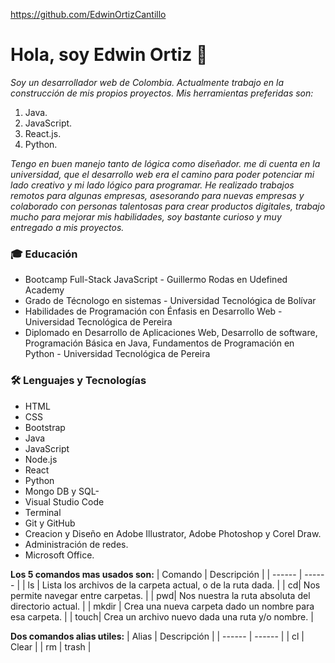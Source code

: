 https://github.com/EdwinOrtizCantillo

# Hola, soy Edwin Ortiz 👋

*Soy un desarrollador web de Colombia. Actualmente trabajo en la construcción de mis propios proyectos. Mis herramientas preferidas son:*
1. Java.
2. JavaScript.
3.  React.js.
4. Python.
 
*Tengo en buen manejo tanto de lógica como diseñador. me di cuenta en la universidad, que el desarrollo web era el camino para poder potenciar mi lado creativo y mi lado lógico para programar. He realizado trabajos remotos para algunas empresas, asesorando para nuevas empresas y colaborado con personas talentosas para crear productos digitales, trabajo mucho para mejorar mis habilidades, soy bastante curioso y muy entregado a mis proyectos.*

### 🎓 Educación
- Bootcamp Full-Stack JavaScript - Guillermo Rodas en Udefined Academy
- Grado de Técnologo en sistemas - Universidad Tecnológica de Bolívar
- Habilidades de Programación con Énfasis en Desarrollo Web - Universidad Tecnológica de Pereira
- Diplomado en Desarrollo de Aplicaciones Web, Desarrollo de software, Programación Básica en Java, Fundamentos de Programación en Python - Universidad Tecnológica de Pereira

### 🛠️ Lenguajes y Tecnologías
- HTML
- CSS
- Bootstrap
- Java
- JavaScript
- Node.js
- React
- Python 
- Mongo DB y SQL- 
- Visual Studio Code
- Terminal
- Git y GitHub
- Creacion y Diseño en Adobe Illustrator, Adobe Photoshop y Corel Draw.
- Administración de redes.
- Microsoft Office.

**Los 5 comandos mas usados son:**
| Comando | Descripción |
| ------ | ------ |
| ls | Lista los archivos de la carpeta actual, o de la ruta dada. |
| cd| Nos permite navegar entre carpetas. |
| pwd| Nos nuestra la ruta absoluta del directorio actual. |
| mkdir | Crea una nueva carpeta dado un nombre para esa carpeta. |
| touch| Crea un archivo nuevo dada una ruta y/o nombre. |

**Dos comandos alias utiles:**
| Alias	| Descripción |
| ------ | ------ |
|  cl  |  Clear  |
|  rm  |  trash  |
